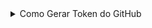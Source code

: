
<details>
<summary>Como Gerar Token do GitHub</summary>

1. Acesse o GitHub:
   1. Vá para: https://github.com
   2.  Faça login na sua conta
2. Acesse as Configurações:
   1. Clique na sua foto de perfil (canto superior direito)
   2. Selecione "Settings"
3. Navegue para Developer Settings:
   1. No menu lateral esquerdo, role para baixo
   2. Clique em "Developer settings" (no final da lista)
4. Acesse Personal Access Tokens:
   1. Clique em "Personal access tokens"
   2. Selecione "Tokens (classic)" ou "Fine-grained tokens" (recomendo classic)
5. Gere um Novo Token:
   1. Clique em "Generate new token"
   2. Selecione "Generate new token (classic)"
6. Configure o Token:
- Note: Dê um nome descritivo, ex: Solvace PR Maker API
- Expiration: Escolha um prazo (recomendo 90 dias ou "No expiration")
- Scopes (permissões): Marque as seguintes:
  - repo (acesso completo aos repositórios)
  - repo:status (acesso ao status dos commits)
  - repo_deployment (acesso aos deployments)
  - public_repo (acesso aos repositórios públicos)
  - repo:invite (acesso aos convites)
  - security_events (acesso aos eventos de segurança)
  - OU se for Fine-grained token:
Selecione o repositório específico (electradv/edv-solvace)
Marque "Contents" como "Read"

7. Gere e Copie:
   - Clique em "Generate token"
   - IMPORTANTE: Copie o token imediatamente! Ele só aparece uma vez.
  
8. Atualize o appsettings.Development.json:
 
`{
  "GITHUB_TOKEN": "SEU_TOKEN_AQUI",
  "GITHUB_OWNER": "electradv",
  "GITHUB_REPO": "edv-solvace",
  "GITHUB_BRANCH": "master"
}`


### Dicas de Segurança:
1. Nunca commite o token no Git
2. Use apenas em appsettings.Development.json (já está no .gitignore)
3. Renove periodicamente o token
4. Use escopo mínimo necessário (apenas repo para leitura)
</details>